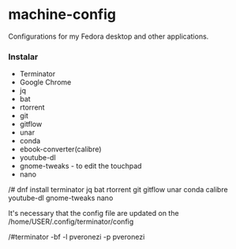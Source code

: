 # machine-config
Configurations for my Fedora desktop and other applications.

### Instalar ###

* Terminator
* Google Chrome
* jq
* bat
* rtorrent
* git
* gitflow
* unar
* conda
* ebook-converter(calibre)
* youtube-dl
* gnome-tweaks - to edit the touchpad
* nano

/# dnf install terminator jq bat rtorrent git gitflow unar conda calibre youtube-dl gnome-tweaks nano

It's necessary that the config file are updated on the /home/USER/.config/terminator/config

/#terminator -bf -l pveronezi -p pveronezi
